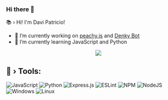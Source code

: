 ### Hi there 👋

📚 › Hi! I'm Davi Patricio!

- 🔭 I’m currently working on [peachy.js](https://github.com/denkylabs/peachy.js) and [Denky Bot](https://denkybot.club/)
- 🌱 I’m currently learning JavaScript and Python

<p align="center">
   <img src="https://github-readme-stats.vercel.app/api?username=davipatricio&amp;show_icons=true&amp;theme=chartreuse-dark&amp;line_height=30" />
</p>

## 🔧 › Tools:

![JavaScript](https://img.shields.io/badge/javascript-%23323330.svg?style=for-the-badge&logo=javascript&logoColor=%23F7DF1E)
![Python](https://img.shields.io/badge/python-3670A0?style=for-the-badge&logo=python&logoColor=ffdd54)
![Express.js](https://img.shields.io/badge/express.js-%23404d59.svg?style=for-the-badge&logo=express&logoColor=%2361DAFB)
![ESLint](https://img.shields.io/badge/ESLint-4B3263?style=for-the-badge&logo=eslint&logoColor=white)
![NPM](https://img.shields.io/badge/NPM-%23000000.svg?style=for-the-badge&logo=npm&logoColor=white)
![NodeJS](https://img.shields.io/badge/node.js-6DA55F?style=for-the-badge&logo=node.js&logoColor=white)
![Windows](https://img.shields.io/badge/Windows-0078D6?style=for-the-badge&logo=windows&logoColor=white)
![Linux](https://img.shields.io/badge/Linux-FCC624?style=for-the-badge&logo=linux&logoColor=black)
